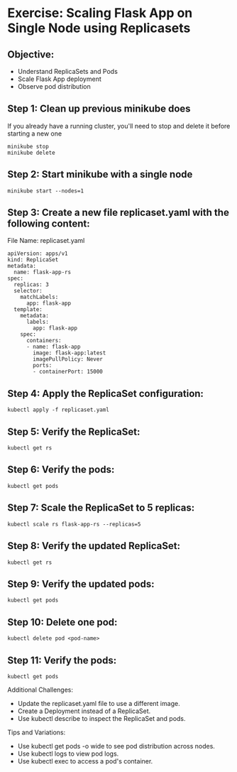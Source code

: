 # Exercise: Scaling Flask App on Single Node using Replicasets

## Objective:
- Understand ReplicaSets and Pods
- Scale Flask App deployment
- Observe pod distribution

## Step 1: Clean up previous minikube does

If you already have a running cluster, you'll need to stop and delete it before starting a new one

```
minikube stop
minikube delete
```
## Step 2: Start minikube with a single node

```
minikube start --nodes=1
```

## Step 3: Create a new file replicaset.yaml with the following content:

File Name: replicaset.yaml 
```
apiVersion: apps/v1
kind: ReplicaSet
metadata:
  name: flask-app-rs
spec:
  replicas: 3
  selector:
    matchLabels:
      app: flask-app
  template:
    metadata:
      labels:
        app: flask-app
    spec:
      containers:
      - name: flask-app
        image: flask-app:latest
        imagePullPolicy: Never
        ports:
        - containerPort: 15000
```

## Step 4: Apply the ReplicaSet configuration:

```
kubectl apply -f replicaset.yaml
```

## Step 5: Verify the ReplicaSet:

```
kubectl get rs
```

## Step 6: Verify the pods:

```
kubectl get pods
```

## Step 7: Scale the ReplicaSet to 5 replicas:

```
kubectl scale rs flask-app-rs --replicas=5
```

## Step 8: Verify the updated ReplicaSet:

```
kubectl get rs
```

## Step 9: Verify the updated pods:

```
kubectl get pods
```

## Step 10: Delete one pod:

```
kubectl delete pod <pod-name>
```

## Step 11: Verify the pods:

```
kubectl get pods
```



Additional Challenges:

- Update the replicaset.yaml file to use a different image.
- Create a Deployment instead of a ReplicaSet.
- Use kubectl describe to inspect the ReplicaSet and pods.

Tips and Variations:

- Use kubectl get pods -o wide to see pod distribution across nodes.
- Use kubectl logs to view pod logs.
- Use kubectl exec to access a pod's container.
